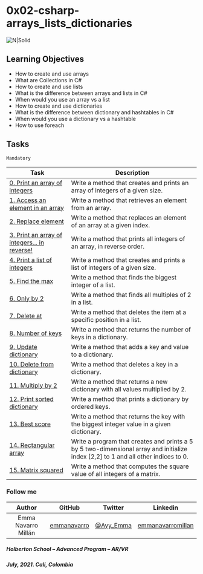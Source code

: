 # 0x02-csharp-arrays_lists_dictionaries

![N|Solid](https://upload.wikimedia.org/wikipedia/commons/thumb/4/4f/Csharp_Logo.png/245px-Csharp_Logo.png)

## Learning Objectives

* How to create and use arrays
* What are Collections in C#
* How to create and use lists
* What is the difference between arrays and lists in C#
* When would you use an array vs a list
* How to create and use dictionaries
* What is the difference between dictionary and hashtables in C#
* When would you use a dictionary vs a hashtable
* How to use foreach

## Tasks

``Mandatory``

| Task | Description |
| ------ | ------ |
| [0. Print an array of integers](0-print_array) | Write a method that creates and prints an array of integers of a given size. |
| [1. Access an element in an array](1-element_at) | Write a method that retrieves an element from an array. |
| [2. Replace element](2-replace_element) | Write a method that replaces an element of an array at a given index. |
| [3. Print an array of integers... in reverse!](3-print_array_reverse) | Write a method that prints all integers of an array, in reverse order. |
| [4. Print a list of integers](4-print_list) | Write a method that creates and prints a list of integers of a given size. |
| [5. Find the max](5-max_integer) | Write a method that finds the biggest integer of a list. |
| [6. Only by 2](6-divisible_by_2) | Write a method that finds all multiples of 2 in a list. |
| [7. Delete at](7-delete_at) | Write a method that deletes the item at a specific position in a list. |
| [8. Number of keys](8-number_keys) | Write a method that returns the number of keys in a dictionary. |
| [9. Update dictionary](9-add_key_value) | Write a method that adds a key and value to a dictionary. |
| [10. Delete from dictionary](10-delete_key_value) | Write a method that deletes a key in a dictionary. |
| [11. Multiply by 2](11-multiply_by_2) | Write a method that returns a new dictionary with all values multiplied by 2. |
| [12. Print sorted dictionary](12-print_sorted_dictionary) | Write a method that prints a dictionary by ordered keys. |
| [13. Best score](13-best_score) | Write a method that returns the key with the biggest integer value in a given dictionary. |
| [14. Rectangular array](14-rectangular_array) | Write a program that creates and prints a 5 by 5 two-dimensional array and initialize index [2,2] to 1 and all other indices to 0. |
| [15. Matrix squared](15-square_matrix) | Write a method that computes the square value of all integers of a matrix. |

### Follow me

| Author | GitHub | Twitter | Linkedin |
| :---: | :---: | :---: | :---: |
| Emma Navarro Millán | [emmanavarro](https://github.com/emmanavarro) | [@Ayy_Emma](https://twitter.com/Ayy_Emma) | [emmanavarromillan](https://www.linkedin.com/in/emmanavarromillan) |

##### Holberton School – Advanced Program – AR/VR
##### July, 2021. Cali, Colombia

